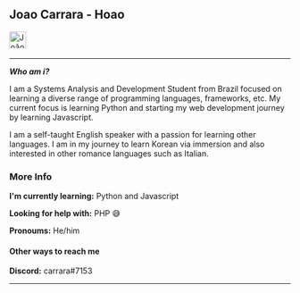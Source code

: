 ## Joao Carrara - Hoao


<a href="https://www.linkedin.com/in/queirozcarrara/" target="_blank">
  <img src="https://raw.githubusercontent.com/Hoao1/Hoao/master/assets/linkedin.svg" width="30px"  alt="João Carrara | LinkedIn" align="left" />
</a>

</a>
<br />
<br />

---

***Who am i?*** 

I am a Systems Analysis and Development Student from Brazil focused on learning a diverse range of programming languages, frameworks, etc. My current focus is learning Python and starting my web development journey by learning Javascript. 

I am a self-taught English speaker with a passion for learning other languages. I am in my journey to learn Korean via immersion and also interested in other romance languages such as Italian. 

### More Info
**I'm currently learning:**  Python and Javascript

**Looking for help with:** PHP 😅

**Pronoums:** He/him

#### Other ways to reach me 
**Discord:** carrara#7153 

---
